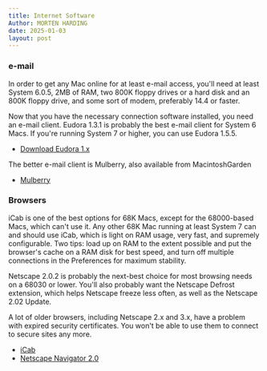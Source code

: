 ```yaml
---
title: Internet Software
Author: MORTEN HARDING
date: 2025-01-03
layout: post
---
```



### e-mail

In order to get any Mac online for at least e-mail access, you'll need at least System 6.0.5, 2MB of RAM, two 800K floppy drives or a hard disk and an 800K floppy drive, and some sort of modem, preferably 14.4 or faster.

Now that you have the necessary connection software installed, you need an e-mail client. Eudora 1.3.1 is probably the best e-mail client for System 6 Macs. If you're running System 7 or higher, you can use Eudora 1.5.5.

- [Download Eudora 1.x](https://macintoshgarden.org/apps/eudora-1)

The better e-mail client is Mulberry, also available from MacintoshGarden

- [Mulberry](https://macintoshgarden.org/apps/mulberry)

### Browsers

iCab is one of the best options for 68K Macs, except for the 68000-based Macs, which can't use it. Any other 68K Mac running at least System 7 can and should use iCab, which is light on RAM usage, very fast, and supremely configurable. Two tips: load up on RAM to the extent possible and put the browser's cache on a RAM disk for best speed, and turn off multiple connections in the Preferences for maximum stability.

Netscape 2.0.2 is probably the next-best choice for most browsing needs on a 68030 or lower. You'll also probably want the Netscape Defrost extension, which helps Netscape freeze less often, as well as the Netscape 2.02 Update. 

A lot of older browsers, including Netscape 2.x and 3.x, have a problem with expired security certificates. You won't be able to use them to connect to secure sites any more.

- [iCab](http://www.icab.de/)
- [Netscape Navigator 2.0](https://macintoshgarden.org/apps/netscape-2x)
